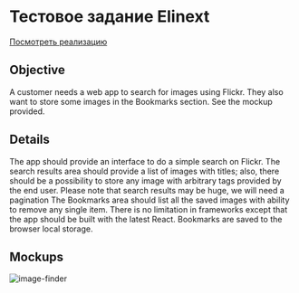 # Тестовое задание Elinext

[Посмотреть реализацию](https://andrew9488.github.io/image-finder)

## Objective

A customer needs a web app to search for images using Flickr. They also want to store some images in the Bookmarks section. See the mockup provided.

## Details

The app should provide an interface to do a simple search on Flickr. The search results area should provide a list of images with titles; also, there should be a possibility to store any image with arbitrary tags provided by the end user. Please note that search results may be huge, we will need a pagination
The Bookmarks area should list all the saved images with ability to remove any single item.
There is no limitation in frameworks except that the app should be built with the latest React.
Bookmarks are saved to the browser local storage.


## Mockups

![image-finder](https://user-images.githubusercontent.com/70233346/124558019-d81e3c00-de42-11eb-89d5-7aedb418668c.png)
